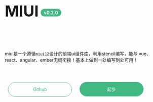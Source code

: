 <h2>MIUI <span>v0.2.0</span></h2>

miui是一个遵循`miui12`设计的前端ui组件库，利用stencil编写，能与 vue、react、angular、ember无缝衔接！基本上做到一处编写到处可用！

[Github](https://github.com/swimly/miui)
[起步](../../README)

<style>
  h2{
    font-size:48px;
    display:inline-block;
    position:relative;
    line-height:48px;
  }
  h2 span{
    font-size:14px;
    background:#42b983;
    color:#fff;
    padding:5px 10px;
    border-radius:20px;
    position:absolute;
    right:0;
    bottom:0;
    line-height:14px;
    transform:translate(110%, -30%);
  }
  p{
    margin:60px auto !important;
    max-width:700px;
  }
  p a{
    display:inline-flex;
    flex-direction:row;
    align-items:center;
    justify-content:center;
    background:#42b983;
    color:#fff !important;
    border:1px solid #42b983;
    height:44px;
    padding:0 30px;
    border-radius:30px;
    color:#fff;
    text-decoration:none;
    min-width:140px;
    margin:0 10px;
    position:relative;
  }
  p a:after{
    content:"";
    display:block;
    position:absolute;
    left:0;
    top:0;
    right:0;
    bottom:0;
    border-radius:30px;
    background:#42b983;
    transition:0.3s;
    opacity:0;
  }
  p a:hover:after{
    opacity:0.3;
  }
  p a:first-child{
    background:none;
    color: #42b983 !important;
  }
</style>